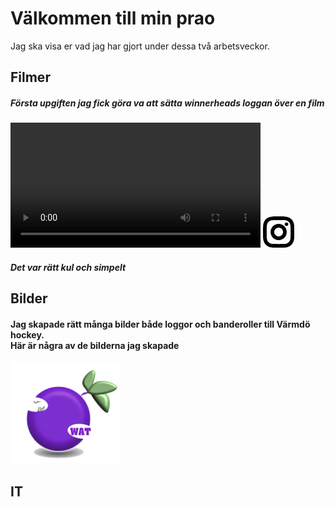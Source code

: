 # Välkommen till min prao

Jag ska visa er vad jag har gjort under dessa två arbetsveckor.

## Filmer

<h5> Första upgiften jag fick göra va att sätta winnerheads loggan över en film </h5>

<video width="400px" controls="controls">
<source src="winnerheads instagram.mp4" video="web/mp4">
</video>
<a class="eapps-social-icons-item-instagram eapps-social-icons-item" href="https://www.instagram.com/p/CHKqHy9gMDF/?utm_source=ig_web_button_share_sheet" target="_blank" rel="nofollow">
    <span eapps-link="svg"><svg version="1.1" id="Layer_1" xmlns="http://www.w3.org/2000/svg" xmlns:xlink="http://www.w3.org/1999/xlink" x="50px" y="50px" width="50px" height="50px" viewBox="0 0 24 24" enable-background="new 0 0 24 24" xml:space="preserve" class="eapps-social-icons-item-icon"> <g> <circle fill="%23222222" cx="18.05" cy="5.992" r="1.355"></circle> <path fill="%23222222" d="M12.021,5.806c-3.427,0-6.215,2.788-6.215,6.215s2.788,6.215,6.215,6.215s6.215-2.788,6.215-6.215 S15.448,5.806,12.021,5.806z M12.021,15.412c-1.87,0-3.391-1.521-3.391-3.391s1.521-3.391,3.391-3.391 c1.87,0,3.391,1.521,3.391,3.391S13.891,15.412,12.021,15.412z"></path> <path fill="%23222222" d="M23.369,4.574c-0.357-0.919-0.846-1.669-1.539-2.362c-0.693-0.693-1.443-1.182-2.362-1.539 c-0.905-0.352-1.836-0.533-3.018-0.587c-1.153-0.053-1.536-0.065-4.43-0.065c-2.895,0-3.277,0.012-4.43,0.065 C6.409,0.14,5.478,0.321,4.574,0.673C3.655,1.03,2.904,1.519,2.212,2.212C1.519,2.904,1.03,3.655,0.673,4.573 C0.321,5.478,0.14,6.409,0.086,7.591c-0.053,1.153-0.065,1.536-0.065,4.43s0.012,3.277,0.065,4.43 c0.054,1.182,0.235,2.113,0.587,3.018c0.357,0.919,0.846,1.669,1.539,2.362c0.693,0.693,1.443,1.182,2.362,1.539 c0.905,0.352,1.836,0.533,3.018,0.587c1.153,0.053,1.536,0.065,4.43,0.065c2.895,0,3.277-0.012,4.43-0.065 c1.182-0.054,2.113-0.235,3.018-0.587c0.919-0.357,1.669-0.846,2.362-1.539c0.693-0.693,1.182-1.443,1.539-2.362 c0.352-0.905,0.533-1.836,0.587-3.018c0.053-1.153,0.065-1.536,0.065-4.43s-0.012-3.277-0.065-4.43 C23.902,6.409,23.721,5.478,23.369,4.574z M21.135,16.322c-0.05,1.105-0.239,1.715-0.398,2.123 c-0.216,0.556-0.486,0.971-0.903,1.389c-0.417,0.417-0.833,0.687-1.389,0.904c-0.408,0.159-1.018,0.347-2.123,0.397 c-1.123,0.051-1.46,0.062-4.301,0.062c-2.841,0-3.178-0.011-4.301-0.062c-1.105-0.05-1.715-0.239-2.123-0.398 c-0.556-0.216-0.971-0.486-1.389-0.903c-0.417-0.417-0.687-0.833-0.904-1.389c-0.159-0.408-0.347-1.018-0.397-2.123 c-0.051-1.123-0.062-1.46-0.062-4.301s0.011-3.178,0.062-4.301c0.05-1.105,0.239-1.715,0.398-2.123 c0.216-0.556,0.486-0.971,0.903-1.389c0.417-0.417,0.833-0.687,1.389-0.904C6.005,3.146,6.615,2.957,7.72,2.907 c1.123-0.051,1.46-0.062,4.301-0.062c2.841,0,3.178,0.011,4.302,0.062c1.105,0.05,1.715,0.239,2.123,0.398 c0.556,0.216,0.971,0.486,1.389,0.903c0.417,0.417,0.687,0.833,0.904,1.389c0.159,0.408,0.347,1.018,0.397,2.123 c0.051,1.123,0.062,1.46,0.062,4.301S21.186,15.199,21.135,16.322z"></path> </g> </svg></span>
</a>

<h5> Det var rätt kul och simpelt </h5>
 
## Bilder

<h4> Jag skapade rätt många bilder både loggor och banderoller till Värmdö hockey. <br> Här är några av de bilderna jag skapade </h4>

<img src="Wilmers logo 11.png" height="162" width="175">

<br>

## IT


